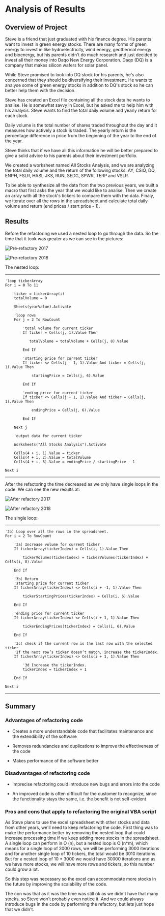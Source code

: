 # Analysis of Results #

Overview of Project
-------------------

Steve is a friend that just graduated with his finance degree. His parents want to invest in green energy stocks. There are many forms of green energy to invest in like hydroelectricity, wind energy, geothermal energy and bioenergy, but his parents didn't do much research and just decided to invest all their money into Daqo New Energy Corporation. Daqo (DQ) is a company that makes silicon wafers for solar panel.

While Steve promised to look into DQ stock for his parents, he's also concerned that they should be diversifying their investment. He wants to analyse some of green energy stocks in addition to DQ's stock so he can better help them with the decision.

Steve has created an Excel file containing all the stock data he wants to analise. He is somewhat savvy in Excel, but he asked me to help him with his analysis. Steve wants to find the total daily volume and yearly return for each stock. 

Daily volume is the total number of shares traded throughout the day and it measures how actively a stock is traded. The yearly return is the percentage difference in price from the beginning of the year to the end of the year. 

Steve thinks that if we have all this information he will be better prepared to give a solid advice to his parents about their investment portfolio.

We created a worksheet named All Stocks Analysis, and we are analyzing the total daily volume and the return of the following stocks: AY, CSIQ, DQ, ENPH, FSLR, HASI, JKS, RUN, SEDG, SPWR, TERP and VSLR.

To be able to synthesize all the data from the two previous years, we built a macro that first asks the year that we would like to analise. Then we create an array with all the stock's tickers to compare them with the data. Finaly, we iterate over all the rows in the spreadsheet and calculate total daily volume and return (end prices / start price - 1).

Results
-------

Before the refactoring we used a nested loop to go through the data. So the time that it took was greater as we can see in the pictures:

![Pre-refactory 2017](Resources/preRefactory/ChallengeVBA_2017_pre.png)

![Pre-refactory 2018](Resources/preRefactory/ChallengeVBA_2018_pre.png)

The nested loop:
________________________
    'loop tickerArray
    For i = 0 To 11

        ticker = tickerArray(i)
        totalVolume = 0

        Sheets(yearValue).Activate
        
        'loop rows
        For j = 2 To RowCount

            'total volume for current ticker
            If ticker = Cells(j, 1).Value Then

               totalVolume = totalVolume + Cells(j, 8).Value

            End If
            
            'starting price for current ticker
            If ticker <> Cells(j - 1, 1).Value And ticker = Cells(j, 1).Value Then

                startingPrice = Cells(j, 6).Value

            End If
            
            'ending price for current ticker
            If ticker <> Cells(j + 1, 1).Value And ticker = Cells(j, 1).Value Then

                endingPrice = Cells(j, 6).Value
            
            End If

        Next j
        
        'output data for current ticker
        
        Worksheets("All Stocks Analysis").Activate
        
        Cells(4 + i, 1).Value = ticker
        Cells(4 + i, 2).Value = totalVolume
        Cells(4 + i, 3).Value = endingPrice / startingPrice - 1
        
    Next i
________________________


After the refactoring the time decreased as we only have single loops in the code. We can see the new results at:

![After refactory 2017](Resources/ChallengeVBA_2017.png)

![After refactory 2018](Resources/ChallengeVBA_2018.png)

The single loop:
_________________________
    '2b) Loop over all the rows in the spreadsheet.
    For i = 2 To RowCount

        '3a) Increase volume for current ticker
        If tickerArray(tickerIndex) = Cells(i, 1).Value Then

            tickerVolumes(tickerIndex) = tickerVolumes(tickerIndex) + Cells(i, 8).Value

        End If
        
        '3b) Return
        'starting price for current ticker
        If tickerArray(tickerIndex) <> Cells(i + -1, 1).Value Then
            
            tickerStartingPrices(tickerIndex) = Cells(i, 6).Value
            
        End If
            
        'ending price for current ticker
        If tickerArray(tickerIndex) <> Cells(i + 1, 1).Value Then

            tickerEndingPrices(tickerIndex) = Cells(i, 6).Value
            
        End If
        
        '3c) check if the current row is the last row with the selected ticker
        'If the next row’s ticker doesn’t match, increase the tickerIndex.
        If tickerArray(tickerIndex) <> Cells(i + 1, 1).Value Then
            
            '3d Increase the tickerIndex.
            tickerIndex = tickerIndex + 1
            
        End If
        
    Next i
_______________________

Summary
-------

### Advantages of refactoring code

- Creates a more understandable code that facilitates maintenance and the extendibility of the software

- Removes redundancies and duplications to improve the effectiveness of the code

- Makes performance of the software better 

### Disadvantages of refactoring code

- Imprecise refactoring could introduce new bugs and errors into the code

- An improved code is often difficult for the customer to recognize, since the functionality stays the same, i.e. the benefit is not self-evident

### Pros and cons that apply to refactoring the original VBA script

As Steve plans to use the excel spreadsheet with other stocks and data from other years, we'll need to keep refactoring the code. First thing was to make the performance better by removing the nested loop that could increase processing time if we keep adding more stocks in the spreadsheet. A single loop can perform in O (n), but a nested loop is O (n*m), which means for a single loop of 3000 rows, we will be performing 3000 iterations and for another single loop of 10 tickers, the total would be 3010 iterations. But for a nested loop of 10 * 3000 we would have 30000 iterations and as we have more stocks, we will have more rows and tickers, so this number could grow a lot.

So this step was necessary so the excel can accommodate more stocks in the future by improving the scalability of the code.

The con was that as it was the time was still ok as we didn't have that many stocks, so Steve won't probably even notice it. And we could always introduce bugs in the code by performing the refactory, but lets just hope that we didn't.
